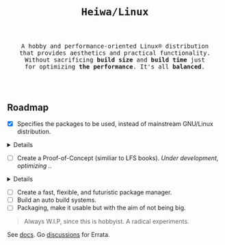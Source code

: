 # <p align="center">`Heiwa/Linux`</p>
<pre><p align="center"><samp>
A hobby and performance-oriented Linux® distribution
that provides aesthetics and practical functionality.
Without sacrificing <b>build size</b> and <b>build time</b> just
for optimizing <b>the performance</b>. It's all <b>balanced</b>.
</samp></p></pre>

<br>

## Roadmap <img alt="" align="right" src="https://badges.pufler.dev/visits/heiwalinux/heiwa?style=flat-square&label=&color=000000&logo=GitHub&logoColor=white&labelColor=373e4d"/>
- [x] Specifies the packages to be used, instead of mainstream GNU/Linux distribution.

<details>
<summary>Details</summary>

<br>

> |  ?  | Kernel and Userspace                               | Packages           | Extended Description           |
> |:---:|----------------------------------------------------|:------------------:|--------------------------------|
> |  ✓  | Low-level Standard Libraries and Toolchain         | Clang/LLVM         | Lightweight, Fast, Modern.     |
> |  ✓  | C Dynamic Memory Allocator                         | Microsoft mimalloc | Excellent performance.         |
> |  ✓  | Linux Kernel Patchset                              | Xanmod (CacULE)    | Optimized performance.         |
> |  ✓  | C Runtime Library                                  | musl               | Clean, but not fast as Glibc.  |
> |  ✓  | Build System Tools                                 | GNU                | Most packages depend.          |
> |  ✓  | Native Language Support                            | Gettext-tiny       | Stub of bloated GNU Gettext.   |
> |  ✓  | Secure Socket Layer Library                        | OpenSSL            | Full-featured and Robust.      |
> |  ✓  | Curses (terminal control) Library                  | NetBSD Curses      | Smaller than GNU Ncurses.      |
> |  ✓  | Command Line Interpreter or Shell                  | GNU Bash           | Best implementation.           |
> |  ✓  | Line-editing and History-capabilities Library      | GNU Readline       | Best implementation.           |
> |  ✓  | Deflate or Inflate Algorithm Compression Library   | Zlib-ng            | Next generation.               |
> |  ✓  | Unified Interface for Querying Installed Libraries | Pkgconf            | No circular dependencies.      |
> |  ✓  | Gzip Data Compressor and Decompressor              | Pigz               | Parallel threads support.      |
> |  ✓  | Most Userspace Utility Programs                    | Toybox             | No circular dependencies.      |
> |     | Init and Process Supervision                       | Finit              | F for fast. Fast init.         |
> |  ✓  | Default Text-editor                                | GNU Nano           | I don't use *Vim. :stuck_out_tongue_winking_eye: |

</details>

- [ ] Create a Proof-of-Concept (similiar to LFS books). *Under development, optimizing ..*

<details>
<summary>Details</summary>

<br>

> |  ?  | Stage                                                                                | Status            | Optimized more for         |
> |:---:|--------------------------------------------------------------------------------------|:-----------------:|----------------------------|
> |  ✓  | 1. [Preparation](./docs/poc/1-Preparation.md)                                        | Finished          | -                          |
> |  ✓  | 2. [Stage-0 Clang/LLVM (ft. GNU) Cross-Toolchain](./docs/poc/2-Stage0_Clang_LLVM.md) | Finished          | Build Size and Build Time. |
> |  ✓  | 3. [Stage-1 Clang/LLVM Toolchain](./docs/poc/3-Stage1_Clang_LLVM.md)                 | Finished          | Build Size and Build Time. |
> |     | 4. [Final System](./docs/poc/4-Final_System.md)                                      | Under development | Faster Performance.        |
> |     | 5. [System Configuration](./docs/poc/5-System_Configuration.md)                      | Pending           | -                          |

</details>

- [ ] Create a fast, flexible, and futuristic package manager.
- [ ] Build an auto build systems.
- [ ] Packaging, make it usable but with the aim of not being big.
> Always W.I.P, since this is hobbyist. A radical experiments.

See [docs](./docs). Go [discussions](https://github.com/heiwalinux/heiwa/discussions) for Errata.
